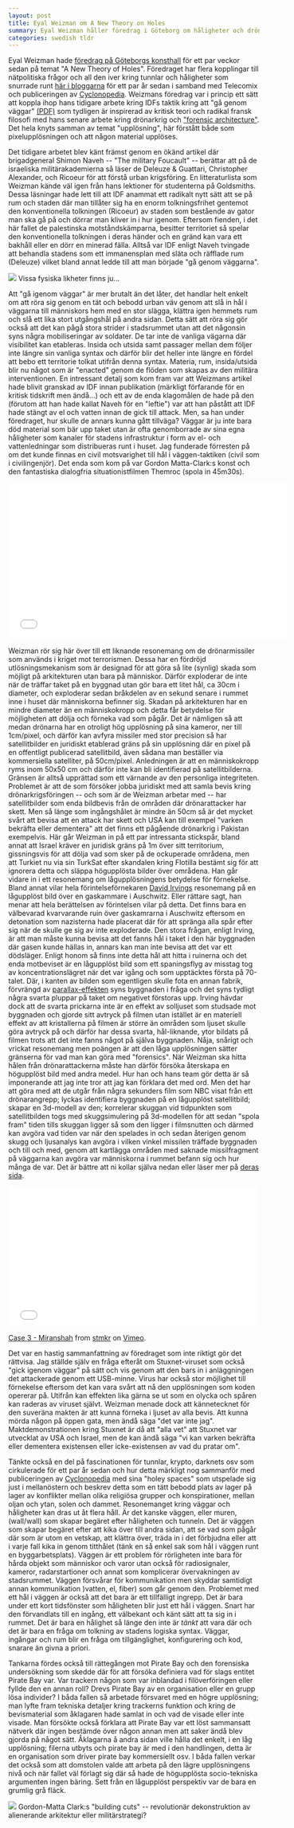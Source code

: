 ```yaml
---
layout: post
title: Eyal Weizman om A New Theory on Holes
summary: Eyal Weizman håller föredrag i Göteborg om håligheter och drönare 
categories: swedish tldr
---
```


Eyal Weizman hade [föredrag på Göteborgs konsthall](http://skogen.pm/archive/2013/block-14/) för ett par veckor sedan på temat "A New Theory of Holes". Föredraget har flera kopplingar till nätpolitiska frågor och all den iver kring tunnlar och håligheter som snurrade runt [här i bloggarna](http://copyriot.se/2010/01/13/pirate-politics-from-accelerationism-to-escalationism/) för ett par år sedan i samband med Telecomix och publiceringen av [Cyclonopedia](http://wiki.magnu.se/wiki/ref:negarestani2008cyclonopedia). Weizmans föredrag var i princip ett sätt att koppla ihop hans tidigare arbete kring IDFs taktik kring att "gå genom väggar" [(PDF)](http://roundtable.kein.org/files/roundtable/Weizman_lethal%20theory.pdf) som tydligen är inspirerad av kritisk teori och radikal fransk filosofi med hans senare arbete kring drönarkrig och ["forensic architecture"](http://www.forensic-architecture.org/). Det hela knyts samman av temat "upplösning", här förstått både som pixelupplösningen och att någon material upplöses. 

Det tidigare arbetet blev känt främst genom en ökänd artikel där brigadgeneral Shimon Naveh -- "The military Foucault" -- berättar att på de israeliska militärakademierna så läser de Deleuze & Guattari, Christopher Alexander, och Ricoeur för att förstå urban krigsföring. En litteraturlista som Weizman kände väl igen från hans lektioner för studenterna på Goldsmiths. Dessa läsningar hade lett till att IDF anammat ett radikalt nytt sätt att se på rum och staden där man tillåter sig ha en enorm tolkningsfrihet gentemot den konventionella tolkningen (Ricoeur) av staden som bestående av gator man ska gå på och dörrar man kliver in i hur igenom. Eftersom fienden, i det här fallet de palestinska motståndskämparna, besitter territoriet så spelar den konventionella tolkningen i deras händer och en gränd kan vara ett bakhåll eller en dörr en minerad fälla. Alltså var IDF enligt Naveh tvingade att behandla stadens som ett immanensplan med släta och räfflade rum (Deleuze) vilket bland annat ledde till att man började "gå genom väggarna".

![](http://files.magnu.se/navehfoucault.png)
Vissa fysiska likheter finns ju...

Att "gå igenom väggar" är mer brutalt än det låter, det handlar helt enkelt om att röra sig genom en tät och bebodd urban väv genom att slå in hål i väggarna till människors hem med en stor slägga, klättra igen hemmets rum och slå ett lika stort utgångshål på andra sidan. Detta sätt att röra sig gör också att det kan pågå stora strider i stadsrummet utan att det någonsin syns några mobiliseringar av soldater. De tar inte de vanliga vägarna där visibilitet kan etableras. Insida och utsida samt passager mellan dem följer inte längre sin vanliga syntax och därför blir det heller inte längre en fördel att bebo ett territorie tolkat utifrån denna syntax. Materia, rum, insida/utsida blir nu något som är "enacted" genom de flöden som skapas av den militära interventionen. En intressant detalj som kom fram var att Weizmans artikel hade blivit granskad av IDF innan publikation (märkligt förfarande för en kritisk tidskrift men ändå...) och ett av de enda klagomålen de hade på den (förutom att han hade kallat Naveh för en "leftie") var att han påstått att IDF hade stängt av el och vatten innan de gick till attack. Men, sa han under föredraget, hur skulle de annars kunna gått tillväga? Väggar är ju inte bara död material som bär upp taket utan är ofta genomborrade av sina egna håligheter som kanaler för stadens infrastruktur i form av el- och vattenledningar som distribueras runt i huset. Jag funderade förresten på om det kunde finnas en civil motsvarighet till hål i väggen-taktiken (civil som i civilingenjör). Det enda som kom på var Gordon Matta-Clark:s konst och den fantastiska dialogfria situationistfilmen Themroc (spola in 45m30s).

<iframe width="560" height="315" src="//www.youtube.com/embed/xY2kOnsFGfo" frameborder="0" allowfullscreen></iframe>

Weizman rör sig här över till ett liknande resonemang om de drönarmissiler som används i kriget mot terrorismen. Dessa har en fördröjd utlösningsmekanism som är designad för att göra så lite (synlig) skada som möjligt på arkitekturen utan bara på människor. Därför exploderar de inte när de träffar taket på en byggnad utan gör bara ett litet hål, ca 30cm i diameter, och exploderar sedan bråkdelen av en sekund senare i rummet inne i huset där människorna befinner sig. Skadan på arkitekturen har en mindre diameter än en människokropp och detta får betydelse för möjligheten att dölja och förneka vad som pågår. Det är nämligen så att medan drönarna har en otroligt hög upplösning på sina kameror, ner till 1cm/pixel, och därför kan avfyra missiler med stor precision så har satellitbilder en juridiskt etablerad gräns på sin upplösning där en pixel på en offentligt publicerad satellitbild, även sådana man beställer via kommersiella satelliter, på 50cm/pixel. Anledningen är att en människokropp ryms inom 50x50 cm och därför inte kan bli identifierad på satellitbilderna. Gränsen är alltså upprättad som ett värnande av den personliga integriteten. Problemet är att de som försöker jobba juridiskt med att samla bevis kring drönarkrigsföringen -- och som är de Weizman arbetar med -- har satellitbilder som enda bildbevis från de områden där drönarattacker har skett. Men så länge som ingångshålet är mindre än 50cm så är det mycket svårt att bevisa att en attack har skett och USA kan till exempel "varken bekräfta eller dementera" att det finns ett pågående drönarkrig i Pakistan exempelvis. Här går Weizman in på ett par intressanta stickspår, bland annat att Israel kräver en juridisk gräns på 1m över sitt territorium, gissningsvis för att dölja vad som sker på de ockuperade områdena, men att Turkiet nu via sin TurkSat efter skandalen kring Flotilla bestämt sig för att ignorera detta och släppa högupplösta bilder över områdena. Han går vidare in i ett resonemang om lågupplösningens betydelse för förnekelse. Bland annat vilar hela förintelseförnekaren [David Irvings](http://sv.wikipedia.org/wiki/David_Irving) resonemang på en lågupplöst bild över en gaskammare i Auschwitz. Eller rättare sagt, han menar att hela berättelsen av förintelsen vilar på detta. Det finns bara en välbevarad  kvarvarande ruin över gaskamrarna i Auschwitz eftersom en detonation som nazisterna hade placerat där för att spränga alla spår efter sig när de skulle ge sig av inte exploderade. Den stora frågan, enligt Irving, är att man måste kunna bevisa att det fanns hål i taket i den här byggnaden där gasen kunde hällas in, annars kan man inte bevisa att det var ett dödsläger. Enligt honom så finns inte detta hål att hitta i ruinerna och det enda motbeviset är en lågupplöst bild som ett spaningsflyg av misstag tog av koncentrationslägret när det var igång och som upptäcktes första på 70-talet. Där, i kanten av bilden som egentligen skulle fota en annan fabrik, förvrängd av [parallax-effekten](http://en.wikipedia.org/wiki/Parallax#Photogrammetric_parallax) syns byggnaden i fråga och det syns tydligt några svarta pluppar på taket om negativet förstoras upp. Irving hävdar dock att de svarta prickarna inte är en effekt av solljuset som studsade mot byggnaden och gjorde sitt avtryck på filmen utan istället är en materiell effekt av att kristallerna på filmen är större än områden som ljuset skulle göra avtryck på och därför har dessa svarta, hål-liknande, ytor bildats på filmen trots att det inte fanns något på själva byggnaden. Nåja, snårigt och vrickat resonemang men poängen är att den låga upplösningen sätter gränserna för vad man kan göra med "forensics". När Weizman ska hitta hålen från drönarattackerna måste han därför försöka återskapa en högupplöst bild med andra medel. Hur han och hans team gör detta är så imponerande att jag inte tror att jag kan förklara det med ord. Men det har att göra med att de utgår från några sekunders film som NBC visat från ett drönarangrepp; lyckas identifiera byggnaden på en lågupplöst satellitbild; skapar en 3d-modell av den; korrelerar skuggan vid tidpunkten som satellitbilden togs med skuggsimulering på 3d-modellen för att sedan "spola fram" tiden tills skuggan ligger så som den ligger i filmsnutten och därmed kan avgöra vad tiden var när den spelades in och sedan återigen genom skugg och ljusanalys kan avgöra i vilken vinkel missilen träffade byggnaden och till och med, genom att kartlägga områden med saknade missilfragment på väggarna kan avgöra var människorna i rummet befann sig och hur många de var. Det är bättre att ni kollar själva nedan eller läser mer på [deras sida](http://www.forensic-architecture.org/investigations/drone-strike-visualisations/).

<iframe src="//player.vimeo.com/video/75702711" width="500" height="281" frameborder="0" webkitallowfullscreen mozallowfullscreen allowfullscreen></iframe> <p><a href="http://vimeo.com/75702711">Case 3 - Miranshah</a> from <a href="http://vimeo.com/stmkr">stmkr</a> on <a href="https://vimeo.com">Vimeo</a>.</p>


Det var en hastig sammanfattning av föredraget som inte riktigt gör det rättvisa. Jag ställde själv en fråga efteråt om Stuxnet-viruset som också "gick igenom väggar" på sätt och vis genom att den bars in i anläggningen det attackerade genom ett USB-minne. Virus har också stor möjlighet till förnekelse eftersom det kan vara svårt att nå den upplösningen som koden opererar på. Utifrån kan effekten lika gärna se ut som en olycka och spåren kan raderas av viruset självt. Weizman menade dock att kännetecknet för den suveräna makten är att kunna förneka i ljuset av alla bevis. Att kunna mörda någon på öppen gata, men ändå säga "det var inte jag". Maktdemonstrationen kring Stuxnet är då att "alla vet" att Stuxnet var utvecklat av USA och Israel, men de kan ändå säga "vi kan varken bekräfta eller dementera existensen eller icke-existensen av vad du pratar om".

Tänkte också en del på fascinationen för tunnlar, krypto, darknets osv som cirkulerade för ett par år sedan och hur detta märkligt nog sammanför med publiceringen av [Cyclonopedia](http://wiki.magnu.se/wiki/ref:negarestani2008cyclonopedia) med sina "holey spaces" som utspelade sig just i mellanöstern och beskrev detta som en tätt bebodd plats av lager på lager av konflikter mellan olika religiösa grupper och konspirationer, mellan oljan och ytan, solen och dammet. Resonemanget kring väggar och håligheter kan dras ut åt flera håll. Är det kanske väggen, eller muren, (wall/wall) som skapar begäret efter håligheten och tunneln. Det är väggen som skapar begäret efter att kika över till andra sidan, att se vad som pågår där som är utom en vetskap, att klättra över, träda in i det förbjudna eller att i varje fall kika in genom titthålet (tänk en så enkel sak som hål i väggen runt en byggarbetsplats). Väggen är ett problem för rörligheten inte bara för hårda objekt som människor och varor utan också för radiosignaler, kameror, radarstartioner och annat som komplicerar övervakningen av stadsrummet. Väggen försvårar för kommunikation men skyddar samtidigt annan kommunikation )vatten, el, fiber) som går genom den. Problemet med ett hål i väggen är också att det bara är ett tillfälligt ingrepp. Det är bara under ett kort tidsfönster som håligheten blir just ett hål i väggen. Snart har den förvandlats till en ingång, ett välbekant och känt sätt att ta sig in i rummet. Det är bara en hålighet så länge den inte är *tänkt* att vara där och det är bara en fråga om tolkning av stadens logiska syntax. Väggar, ingångar och rum blir en fråga om tillgänglighet, konfigurering och kod, snarare än givna a priori. 

Tankarna fördes också till rättegången mot Pirate Bay och den forensiska undersökning som skedde där för att försöka definiera vad för slags entitet Pirate Bay var. Var trackern någon som var inblandad i filöverföringen eller fyllde den en annan roll? Drevs Pirate Bay av en organisation eller en grupp lösa individer? I båda fallen så arbetade försvaret med en högre upplösning; man lyfte fram tekniska detaljer kring trackerns funktion och kring de bevismaterial som åklagaren hade samlat in och vad de visade eller inte visade. Man försökte också förklara att Pirate Bay var ett löst sammansatt nätverk där ingen bestämde över någon annan men att saker ändå blev gjorda på något sätt. Åklagarna å andra sidan ville hålla det enkelt, i en låg upplösning; filerna utbyts och pirate bay är med i den handlingen, detta är en organisation som driver pirate bay kommersiellt osv. I båda fallen verkar det också som att domstolen valde att arbeta på den lägre upplösningens nivå och när fallet väl förlagt sig där så hade de högupplösta socio-tekniska argumenten ingen bäring. Sett från en lågupplöst perspektiv var de bara en grumlig grå fläck.

![](http://creativecampusproject.com/wp-content/uploads/2011/09/conicalIntersect.jpeg)
Gordon-Matta Clark:s "building cuts" -- revolutionär dekonstruktion av alienerande arkitektur eller militärstrategi?
